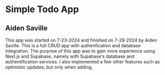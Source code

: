 # Simple Todo App

## Aiden Saville

This app was started on 7-23-2024 and finished on 7-29-2024 by Aiden Saville. This is a full CRUD app with authenfication and database integration. The purpose of this app was to gain more experience using Next.js and Supabase, namely with Supabase's database and authentification services. I also implemented a few other features such as optimistic updates, but only when adding.
